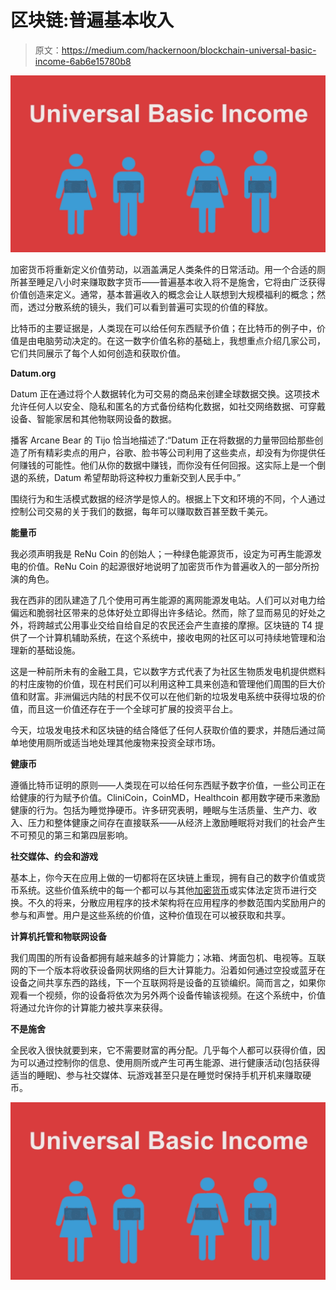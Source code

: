 # 区块链:普遍基本收入

> 原文：<https://medium.com/hackernoon/blockchain-universal-basic-income-6ab6e15780b8>

![](img/f60034ef60e8b8acd95de86d4226b600.png)

加密货币将重新定义价值劳动，以涵盖满足人类条件的日常活动。用一个合适的厕所甚至睡足八小时来赚取数字货币——普遍基本收入将不是施舍，它将由广泛获得价值创造来定义。通常，基本普遍收入的概念会让人联想到大规模福利的概念；然而，透过分散系统的镜头，我们可以看到普遍可实现的价值的释放。

比特币的主要证据是，人类现在可以给任何东西赋予价值；在比特币的例子中，价值是由电脑劳动决定的。在这一数字价值名称的基础上，我想重点介绍几家公司，它们共同展示了每个人如何创造和获取价值。

**Datum.org**

Datum 正在通过将个人数据转化为可交易的商品来创建全球数据交换。这项技术允许任何人以安全、隐私和匿名的方式备份结构化数据，如社交网络数据、可穿戴设备、智能家居和其他物联网设备的数据。

播客 Arcane Bear 的 Tijo 恰当地描述了:“Datum 正在将数据的力量带回给那些创造了所有精彩卖点的用户，谷歌、脸书等公司利用了这些卖点，却没有为你提供任何赚钱的可能性。他们从你的数据中赚钱，而你没有任何回报。这实际上是一个倒退的系统，Datum 希望帮助将这种权力重新交到人民手中。”

围绕行为和生活模式数据的经济学是惊人的。根据上下文和环境的不同，个人通过控制公司交易的关于我们的数据，每年可以赚取数百甚至数千美元。

**能量币**

我必须声明我是 ReNu Coin 的创始人；一种绿色能源货币，设定为可再生能源发电的价值。ReNu Coin 的起源很好地说明了加密货币作为普遍收入的一部分所扮演的角色。

我在西非的团队建造了几个使用可再生能源的离网能源发电站。人们可以对电力给偏远和脆弱社区带来的总体好处立即得出许多结论。然而，除了显而易见的好处之外，将跨越式公用事业交给自给自足的农民还会产生直接的摩擦。区块链的 T4 提供了一个计算机辅助系统，在这个系统中，接收电网的社区可以可持续地管理和治理新的基础设施。

这是一种前所未有的金融工具，它以数字方式代表了为社区生物质发电机提供燃料的村庄废物的价值，现在村民们可以利用这种工具来创造和管理他们周围的巨大价值和财富。非洲偏远内陆的村民不仅可以在他们新的垃圾发电系统中获得垃圾的价值，而且这一价值还存在于一个全球可扩展的投资平台上。

今天，垃圾发电技术和区块链的结合降低了任何人获取价值的要求，并随后通过简单地使用厕所或适当地处理其他废物来投资全球市场。

**健康币**

遵循比特币证明的原则——人类现在可以给任何东西赋予数字价值，一些公司正在给健康的行为赋予价值。CliniCoin，CoinMD，Healthcoin 都用数字硬币来激励健康的行为。包括为睡觉挣硬币。许多研究表明，睡眠与生活质量、生产力、收入、压力和整体健康之间存在直接联系——从经济上激励睡眠将对我们的社会产生不可预见的第三和第四层影响。

**社交媒体、约会和游戏**

基本上，你今天在应用上做的一切都将在区块链上重现，拥有自己的数字价值或货币系统。这些价值系统中的每一个都可以与其他[加密货币](https://hackernoon.com/tagged/cryptocurrency)或实体法定货币进行交换。不久的将来，分散应用程序的技术架构将在应用程序的参数范围内奖励用户的参与和声誉。用户是这些系统的价值，这种价值现在可以被获取和共享。

**计算机托管和物联网设备**

我们周围的所有设备都拥有越来越多的计算能力；冰箱、烤面包机、电视等。互联网的下一个版本将收获设备网状网络的巨大计算能力。沿着如何通过空投或蓝牙在设备之间共享东西的路线，下一个互联网将是设备的互锁编织。简而言之，如果你观看一个视频，你的设备将依次为另外两个设备传输该视频。在这个系统中，价值将通过允许你的计算能力被共享来获得。

**不是施舍**

全民收入很快就要到来，它不需要财富的再分配。几乎每个人都可以获得价值，因为可以通过控制你的信息、使用厕所或产生可再生能源、进行健康活动(包括获得适当的睡眠)、参与社交媒体、玩游戏甚至只是在睡觉时保持手机开机来赚取硬币。

![](img/f60034ef60e8b8acd95de86d4226b600.png)